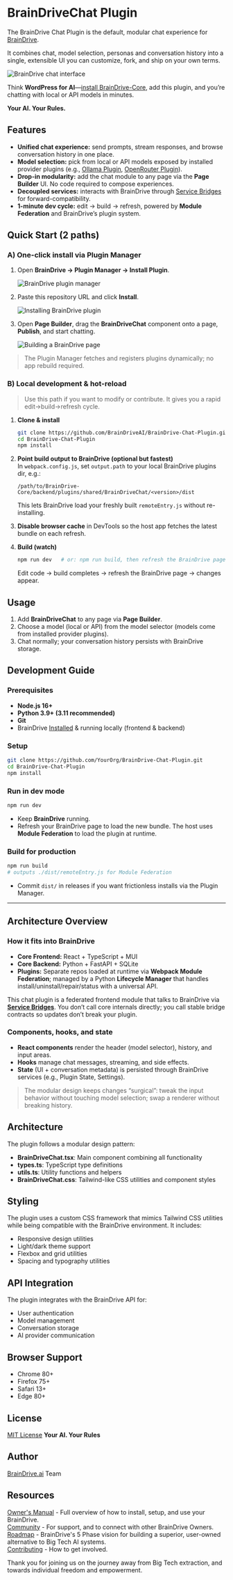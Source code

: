 # BrainDriveChat Plugin

The BrainDrive Chat Plugin is the default, modular chat experience for [BrainDrive](https://github.com/BrainDriveAI/BrainDrive-Core). 

It combines chat, model selection, personas and conversation history into a single, extensible UI you can customize, fork, and ship on your own terms. 

![BrainDrive chat interface](https://raw.githubusercontent.com/BrainDriveAI/BrainDrive-Core/94401c8adfed9df554b955adaee709adcd943a55/images/chat-interface.png)

Think **WordPress for AI**—[install BrainDrive-Core](https://docs.braindrive.ai/core/INSTALL), add this plugin, and you’re chatting with local or API models in minutes. 

**Your AI. Your Rules.**

## Features

- **Unified chat experience:** send prompts, stream responses, and browse conversation history in one place.  
- **Model selection:** pick from local or API models exposed by installed provider plugins (e.g., [Ollama Plugin](https://github.com/BrainDriveAI/BrainDrive-Ollama-Plugin), [OpenRouter Plugin](https://github.com/BrainDriveAI/BrainDrive-Openrouter-Plugin)).
- **Drop-in modularity:** add the chat module to any page via the **Page Builder** UI. No code required to compose experiences.  
- **Decoupled services:** interacts with BrainDrive through [Service Bridges](https://github.com/BrainDriveAI/BrainDrive-Core/blob/main/docs/how-to/use-service-bridges.md) for forward-compatibility.
- **1-minute dev cycle:** edit → build → refresh, powered by **Module Federation** and BrainDrive’s plugin system.

## Quick Start (2 paths)

### A) One-click install via Plugin Manager

1. Open **BrainDrive → Plugin Manager → Install Plugin**.

   ![BrainDrive plugin manager](https://raw.githubusercontent.com/BrainDriveAI/BrainDrive-Core/94401c8adfed9df554b955adaee709adcd943a55/images/plugin-manager.png)

2. Paste this repository URL and click **Install**.

   ![Installing BrainDrive plugin](https://raw.githubusercontent.com/BrainDriveAI/BrainDrive-Core/94401c8adfed9df554b955adaee709adcd943a55/images/installing-plugin.png)

3. Open **Page Builder**, drag the **BrainDriveChat** component onto a page, **Publish**, and start chatting.

   ![Building a BrainDrive page](https://raw.githubusercontent.com/BrainDriveAI/BrainDrive-Core/94401c8adfed9df554b955adaee709adcd943a55/images/building-a-page.png)

> The Plugin Manager fetches and registers plugins dynamically; no app rebuild required.

### B) Local development & hot-reload

> Use this path if you want to modify or contribute. It gives you a rapid edit→build→refresh cycle.

1. **Clone & install**
   ```bash
   git clone https://github.com/BrainDriveAI/BrainDrive-Chat-Plugin.git
   cd BrainDrive-Chat-Plugin
   npm install
   ```
2. **Point build output to BrainDrive (optional but fastest)**  
   In `webpack.config.js`, set `output.path` to your local BrainDrive plugins dir, e.g.:
   ```
   /path/to/BrainDrive-Core/backend/plugins/shared/BrainDriveChat/<version>/dist
   ```
   This lets BrainDrive load your freshly built `remoteEntry.js` without re-installing.

3. **Disable browser cache** in DevTools so the host app fetches the latest bundle on each refresh.

4. **Build (watch)**
   ```bash
   npm run dev   # or: npm run build, then refresh the BrainDrive page
   ```
   Edit code → build completes → refresh the BrainDrive page → changes appear.


## Usage

1. Add **BrainDriveChat** to any page via **Page Builder**.  
2. Choose a model (local or API) from the model selector (models come from installed provider plugins).  
3. Chat normally; your conversation history persists with BrainDrive storage.  

## Development Guide

### Prerequisites
- **Node.js 16+**  
- **Python 3.9+ (3.11 recommended)**  
- **Git**  
- BrainDrive [Installed](https://docs.braindrive.ai/core/INSTALL) & running locally (frontend & backend)

### Setup
```bash
git clone https://github.com/YourOrg/BrainDrive-Chat-Plugin.git
cd BrainDrive-Chat-Plugin
npm install
```

### Run in dev mode
```bash
npm run dev
```
- Keep **BrainDrive** running.  
- Refresh your BrainDrive page to load the new bundle. The host uses **Module Federation** to load the plugin at runtime.

### Build for production
```bash
npm run build
# outputs ./dist/remoteEntry.js for Module Federation
```
- Commit `dist/` in releases if you want frictionless installs via the Plugin Manager.

---

## Architecture Overview

### How it fits into BrainDrive
- **Core Frontend:** React + TypeScript + MUI  
- **Core Backend:** Python + FastAPI + SQLite  
- **Plugins:** Separate repos loaded at runtime via **Webpack Module Federation**; managed by a Python **Lifecycle Manager** that handles install/uninstall/repair/status with a universal API.

This chat plugin is a federated frontend module that talks to BrainDrive via **[Service Bridges](https://docs.braindrive.ai/core/how-to/use-service-bridges)**. You don’t call core internals directly; you call stable bridge contracts so updates don’t break your plugin.

### Components, hooks, and state
- **React components** render the header (model selector), history, and input areas.  
- **Hooks** manage chat messages, streaming, and side effects.  
- **State** (UI + conversation metadata) is persisted through BrainDrive services (e.g., Plugin State, Settings).

> The modular design keeps changes “surgical”: tweak the input behavior without touching model selection; swap a renderer without breaking history.

## Architecture

The plugin follows a modular design pattern:

- **BrainDriveChat.tsx**: Main component combining all functionality
- **types.ts**: TypeScript type definitions
- **utils.ts**: Utility functions and helpers
- **BrainDriveChat.css**: Tailwind-like CSS utilities and component styles

## Styling

The plugin uses a custom CSS framework that mimics Tailwind CSS utilities while being compatible with the BrainDrive environment. It includes:

- Responsive design utilities
- Light/dark theme support
- Flexbox and grid utilities
- Spacing and typography utilities

## API Integration

The plugin integrates with the BrainDrive API for:

- User authentication
- Model management
- Conversation storage
- AI provider communication

## Browser Support

- Chrome 80+
- Firefox 75+
- Safari 13+
- Edge 80+

## License

[MIT License](LICENSE) **Your AI. Your Rules**

## Author

[BrainDrive.ai](https://www.braindrive.ai) Team

## Resources

[Owner's Manual](https://docs.braindrive.ai/core/how-to/use-braindrive) - Full overview of how to install, setup, and use your BrainDrive.  
[Community](https://community.braindrive.ai/) - For support, and to connect with other BrainDrive Owners.  
[Roadmap](https://docs.braindrive.ai/core/ROADMAP) - BrainDrive's 5 Phase vision for building a superior, user-owned alternative to Big Tech AI systems.   
[Contributing](https://docs.braindrive.ai/core/CONTRIBUTING) - How to get involved. 

Thank you for joining us on the journey away from Big Tech extraction, and towards individual freedom and empowerment. 




